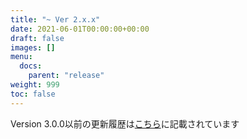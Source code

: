 ```yaml
---
title: "~ Ver 2.x.x"
date: 2021-06-01T00:00:00+00:00
draft: false
images: []
menu: 
  docs:
    parent: "release"
weight: 999
toc: false
---
```


Version 3.0.0以前の更新履歴は[こちら](https://yukineko.me/eewp#toc7)に記載されています